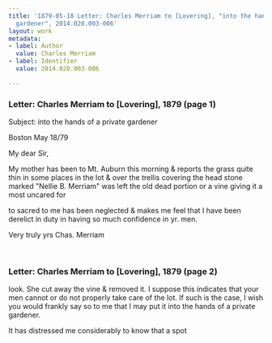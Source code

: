 ```yaml
---
title: '1879-05-18 Letter: Charles Merriam to [Lovering], "into the hands of a private
  gardener", 2014.020.003-006'
layout: work
metadata:
- label: Author
  value: Charles Merriam
- label: Identifier
  value: 2014.020.003-006

---
```

<div class="pages">
<div id="page-1484491">
<h3><a name="page-1484491">Letter: Charles Merriam to [Lovering], 1879 (page 1)</a></h3>
<div class="page-content">
<p>Subject: into the hands of a private gardener</p>
<p>Boston May 18/79</p>
<p>My dear Sir,</p>
<p>My mother<span class='line-break'> </span>has been to Mt. Auburn<span class='line-break'> </span>this morning &amp; reports<span class='line-break'> </span>the grass quite thin<span class='line-break'> </span>in some places in the<span class='line-break'> </span>lot &amp; over the trellis<span class='line-break'> </span>covering the head stone<span class='line-break'> </span>marked "Nellie B.<span class='line-break'> </span>Merriam" was left<span class='line-break'> </span>the old dead portion<span class='line-break'> </span>or a vine giving it<span class='line-break'> </span>a most uncared for</p>
<p>to sacred to me has<span class='line-break'> </span>been neglected &amp; makes<span class='line-break'> </span>me feel that I have<span class='line-break'> </span>been derelict in<span class='line-break'> </span>duty in having<span class='line-break'> </span>so much confidence in<span class='line-break'> </span>yr. men.</p>
<p>Very truly yrs<span class='line-break'> </span>Chas. Merriam<span class='line-break'> </span></p>
</div>
</div>
<br />
<div id="page-1484492">
<h3><a name="page-1484492">Letter: Charles Merriam to [Lovering], 1879 (page 2)</a></h3>
<div class="page-content">
<p>look. She cut away<span class='line-break'> </span>the vine &amp; removed it.<span class='line-break'> </span>I suppose this indi<span class='line-break'></span>cates that your men<span class='line-break'> </span>cannot or do not properly take<span class='line-break'> </span>care of the lot.<span class='line-break'> </span>If such is the case,<span class='line-break'> </span>I wish you would<span class='line-break'> </span>frankly say so to me<span class='line-break'> </span>that I may put it<span class='line-break'> </span>into the hands of a<span class='line-break'> </span>private gardener.</p>
<p>It has distressed<span class='line-break'> </span>me considerably to<span class='line-break'> </span>know that a spot</p>
</div>
</div>
<br />
</div>
